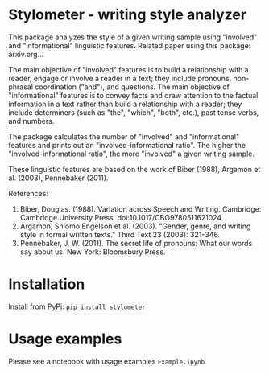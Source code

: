 # Stylometer - writing style analyzer
This package analyzes the style of a given writing sample using "involved" and "informational" linguistic features. Related paper using this package: arxiv.org...

The main objective of "involved" features is to build a relationship with a reader, engage or involve a reader in a text; they include pronouns, non-phrasal coordination ("and"), and questions. The main objective of "informational" features is to convey facts and draw attention to the factual information in a text rather than build a relationship with a reader; they include determiners (such as "the", "which", "both", etc.), past tense verbs, and numbers. 

The package calculates the number of "involved" and "informational" features and prints out an "involved-informational ratio". The higher the "involved-informational ratio", the more "involved" a given writing sample. 

These linguistic features are based on the work of Biber (1988), Argamon et al. (2003), Pennebaker (2011).

References:
1. Biber, Douglas. (1988). Variation across Speech and Writing. Cambridge: Cambridge University Press. doi:10.1017/CBO9780511621024
2. Argamon, Shlomo Engelson et al. (2003). “Gender, genre, and writing style in formal written texts.” Third Text 23 (2003): 321-346.
3. Pennebaker, J. W. (2011). The secret life of pronouns: What our words say about us. New York: Bloomsbury Press.
    
# Installation
Install from <a href="https://pypi.org/project/test-updated/">PyPi</a>:
`pip install stylometer`

# Usage examples
Please see a notebook with usage examples `Example.ipynb`

